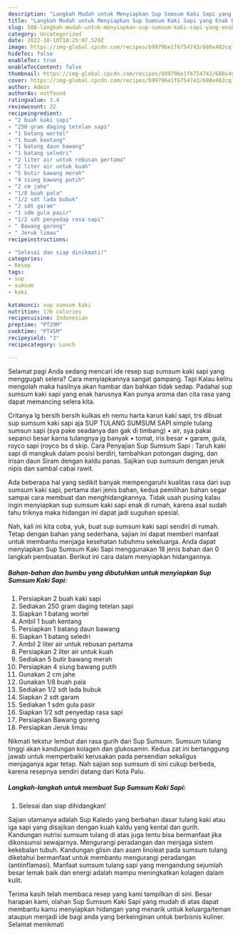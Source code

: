 ```yaml
---
description: "Langkah Mudah untuk Menyiapkan Sup Sumsum Kaki Sapi yang Enak Banget, Buat Buka Puasa Bisa Manjain Lidah"
title: "Langkah Mudah untuk Menyiapkan Sup Sumsum Kaki Sapi yang Enak Banget, Buat Buka Puasa Bisa Manjain Lidah"
slug: 588-langkah-mudah-untuk-menyiapkan-sup-sumsum-kaki-sapi-yang-enak-banget-buat-buka-puasa-bisa-manjain-lidah
category: Uncategorized
date: 2022-10-10T18:25:07.529Z
image: https://img-global.cpcdn.com/recipes/b99796e1f6754743/680x482cq70/sup-sumsum-kaki-sapi-foto-resep-utama.jpg
hideToc: false
enableToc: true
enableTocContent: false
thumbnail: https://img-global.cpcdn.com/recipes/b99796e1f6754743/680x482cq70/sup-sumsum-kaki-sapi-foto-resep-utama.jpg
cover: https://img-global.cpcdn.com/recipes/b99796e1f6754743/680x482cq70/sup-sumsum-kaki-sapi-foto-resep-utama.jpg
author: Admin
authorAv: notfound
ratingvalue: 3.4
reviewcount: 22
recipeingredient:
- "2 buah kaki sapi"
- "250 gram daging tetelan sapi"
- "1 batang wortel"
- "1 buah kentang"
- "1 batang daun bawang"
- "1 batang seledri"
- "2 liter air untuk rebusan pertama"
- "2 liter air untuk kuah"
- "5 butir bawang merah"
- "4 siung bawang putih"
- "2 cm jahe"
- "1/8 buah pala"
- "1/2 sdt lada bubuk"
- "2 sdt garam"
- "1 sdm gula pasir"
- "1/2 sdt penyedap rasa sapi"
- " Bawang goreng"
- " Jeruk limau"
recipeinstructions:

- "Selesai dan siap dinikmati!"
categories:
- Resep
tags:
- sup
- sumsum
- kaki

katakunci: sup sumsum kaki 
nutrition: 176 calories
recipecuisine: Indonesian
preptime: "PT29M"
cooktime: "PT45M"
recipeyield: "3"
recipecategory: Lunch

---
```



Selamat pagi Anda sedang mencari ide resep sup sumsum kaki sapi yang menggugah selera? Cara menyiapkannya sangat gampang. Tapi Kalau keliru mengolah maka hasilnya akan hambar dan bahkan tidak sedap. Padahal sup sumsum kaki sapi yang enak harusnya Kan punya aroma dan cita rasa yang dapat memancing selera kita.


Critanya lg bersih bersih kulkas eh nemu harta karun kaki sapi, trs dibuat sup sumsum kaki sapi aja SUP TULANG SUMSUM SAPI simple tulang sumsun sapi (sya pake seadanya dan gak di timbang) • air, sya pakai sepanci besar karna tulangnya jg banyak • tomat, iris besar • garam, gula, royco sapi (royco bs d skip. Cara Penyajian Sup Sumsum Sapi : Taruh kaki sapi di mangkuk dalam posisi berdiri, tambahkan potongan daging, dan irisan daun Siram dengan kaldu panas. Sajikan sup sumsum dengan jeruk nipis dan sambal cabai rawit.

Ada beberapa hal yang sedikit banyak mempengaruhi kualitas rasa dari sup sumsum kaki sapi, pertama dari jenis bahan, kedua pemilihan bahan segar sampai cara membuat dan menghidangkannya. Tidak usah pusing kalau ingin menyiapkan sup sumsum kaki sapi enak di rumah, karena asal sudah tahu triknya maka hidangan ini dapat jadi suguhan spesial.


Nah, kali ini kita coba, yuk, buat sup sumsum kaki sapi sendiri di rumah. Tetap dengan bahan yang sederhana, sajian ini dapat memberi manfaat untuk membantu menjaga kesehatan tubuhmu sekeluarga. Anda dapat menyiapkan Sup Sumsum Kaki Sapi menggunakan 18 jenis bahan dan 0 langkah pembuatan. Berikut ini cara dalam menyiapkan hidangannya.

<!--inarticleads1-->

##### Bahan-bahan dan bumbu yang dibutuhkan untuk menyiapkan Sup Sumsum Kaki Sapi:

1. Persiapkan 2 buah kaki sapi
1. Sediakan 250 gram daging tetelan sapi
1. Siapkan 1 batang wortel
1. Ambil 1 buah kentang
1. Persiapkan 1 batang daun bawang
1. Siapkan 1 batang seledri
1. Ambil 2 liter air untuk rebusan pertama
1. Persiapkan 2 liter air untuk kuah
1. Sediakan 5 butir bawang merah
1. Persiapkan 4 siung bawang putih
1. Gunakan 2 cm jahe
1. Gunakan 1/8 buah pala
1. Sediakan 1/2 sdt lada bubuk
1. Siapkan 2 sdt garam
1. Sediakan 1 sdm gula pasir
1. Siapkan 1/2 sdt penyedap rasa sapi
1. Persiapkan  Bawang goreng
1. Persiapkan  Jeruk limau


Nikmati tekstur lembut dan rasa gurih dari Sup Sumsum. Sumsum tulang tinggi akan kandungan kolagen dan glukosamin. Kedua zat ini bertanggung jawab untuk memperbaiki kerusakan pada persendian sekaligus menjaganya agar tetap. Nah sajian sop sumsum di sini cukup berbeda, karena resepnya sendiri datang dari Kota Palu. 

<!--inarticleads2-->

##### Langkah-langkah untuk membuat Sup Sumsum Kaki Sapi:


1. Selesai dan siap dihidangkan!

Sajian utamanya adalah Sup Kaledo yang berbahan dasar tulang kaki atau iga sapi yang disajikan dengan kuah kaldu yang kental dan gurih. Kandungan nutrisi sumsum tulang di atas juga tentu bisa bermanfaat jika dikonsumsi sewajarnya. Mengurangi peradangan dan menjaga sistem kekebalan tubuh. Kandungan glisin dan asam linoleat pada sumsum tulang diketahui bermanfaat untuk membantu mengurangi peradangan (antiinflamasi). Manfaat sumsum tulang sapi yang mengandung sejumlah besar lemak baik dan energi adalah mampu meningkatkan kolagen dalam kulit. 

Terima kasih telah membaca resep yang kami tampilkan di sini. Besar harapan kami, olahan Sup Sumsum Kaki Sapi yang mudah di atas dapat membantu kamu menyiapkan hidangan yang menarik untuk keluarga/teman ataupun menjadi ide bagi anda yang berkeinginan untuk berbisnis kuliner. Selamat menikmati
